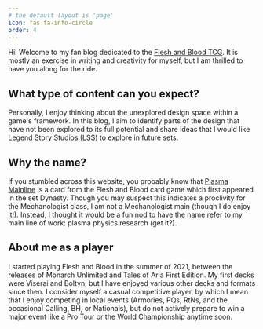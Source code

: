 ```yaml
---
# the default layout is 'page'
icon: fas fa-info-circle
order: 4
---
```


Hi! Welcome to my fan blog dedicated to the [Flesh and Blood TCG](https://fabtcg.com). It is mostly an exercise in writing and creativity for myself, but I am thrilled to have you along for the ride.

## What type of content can you expect?
Personally, I enjoy thinking about the unexplored design space within a game's framework. In this blog, I aim to identify parts of the design that have not been explored to its full potential and share ideas that I would like Legend Story Studios (LSS) to explore in future sets.

## Why the name?
If you stumbled across this website, you probably know that [Plasma Mainline](https://dhhim4ltzu1pj.cloudfront.net/media/images/DYN093.width-450.format-webp.webp) is a card from the Flesh and Blood card game which first appeared in the set Dynasty. Though you may suspect this indicates a proclivity for the Mechanologist class, I am not a Mechanologist main (though I do enjoy it!). Instead, I thought it would be a fun nod to have the name refer to my main line of work: plasma physics research (get it?).

## About me as a player
I started playing Flesh and Blood in the summer of 2021, between the releases of Monarch Unlimited and Tales of Aria First Edition. My first decks were Viserai and Boltyn, but I have enjoyed various other decks and formats since then. I consider myself a casual competitive player, by which I mean that I enjoy competing in local events (Armories, PQs, RtNs, and the occasional Calling, BH, or Nationals), but do not actively prepare to win a major event like a Pro Tour or the World Championship anytime soon.
